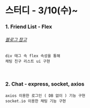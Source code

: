 스터디 - 3/10(수)~
===================

 ### 1. Friend List - Flex
###### [블로그 참고](https://velog.io/@junnkk/Flex-Box)          
```
div 태그 속 flex 속성을 통해 
채팅 친구 리스트 ui 구현
```
<br>

 ### 2. Chat - express, socket, axios
```
axios 이용한 로그인 ( DB 없이 ) 기능 구현
socket.io 이용한 채팅 기능 구현
```
